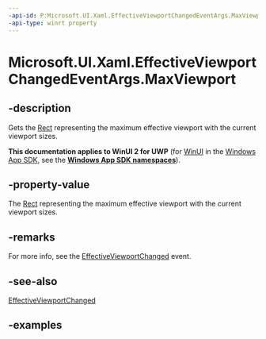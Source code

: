 ```yaml
---
-api-id: P:Microsoft.UI.Xaml.EffectiveViewportChangedEventArgs.MaxViewport
-api-type: winrt property
---
```


<!-- Property syntax.
public Rect MaxViewport { get; }
-->

# Microsoft.UI.Xaml.EffectiveViewportChangedEventArgs.MaxViewport

## -description

Gets the [Rect](/uwp/api/windows.foundation.rect) representing the maximum effective viewport with the current viewport sizes.

**This documentation applies to WinUI 2 for UWP** (for [WinUI](/windows/apps/winui/winui3/) in the [Windows App SDK](/windows/apps/windows-app-sdk/), see the **[Windows App SDK namespaces](/windows/windows-app-sdk/api/winrt/)**).

## -property-value

The [Rect](/uwp/api/windows.foundation.rect) representing the maximum effective viewport with the current viewport sizes.

## -remarks

For more info, see the [EffectiveViewportChanged](frameworkelement_effectiveviewportchanged.md) event.

## -see-also

[EffectiveViewportChanged](frameworkelement_effectiveviewportchanged.md)

## -examples

